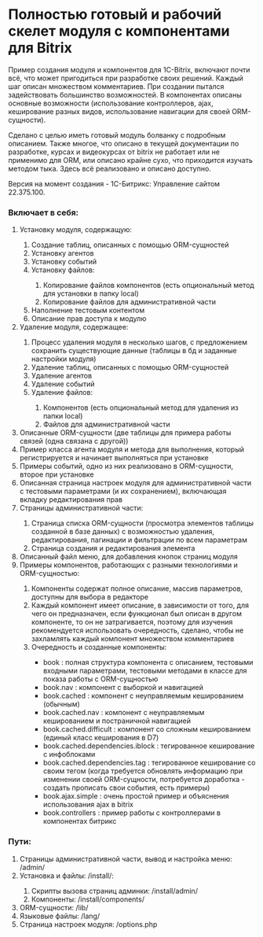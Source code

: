 <h1>Полностью готовый и рабочий скелет модуля с компонентами для Bitrix</h1>
<p>Пример создания модуля и компонентов для 1C-Bitrix, включают почти всё, что может пригодиться при разработке своих решений. Каждый шаг описан множеством комментариев. При создании пытался задействовать большинство возможностей. В компонентах описаны основные возможности (использование контроллеров, ajax, кеширование разных видов, использование навигации для своей ORM-сущности).</p>
<p>Сделано с целью иметь готовый модуль болванку с подробным описанием. Также многое, что описано в текущей документации по разработке, курсах и видеокурсах от bitrix не работает или не применимо для ORM, или описано крайне сухо, что приходится изучать методом тыка. Здесь всё реализовано и описано доступно.</p>
<p>Версия на момент создания - 1С-Битрикс: Управление сайтом 22.375.100.</p>
<h3>Включает в себя:</h3>
<ol>
    <li>Установку модуля, содержащую:</li>
    <ol>
        <li>Создание таблиц, описанных с помощью ORM-сущностей</li>
        <li>Установку агентов</li>
        <li>Установку событий</li>
        <li>Установку файлов:</li>
        <ol>
            <li>Копирование файлов компонентов (есть опциональный метод для установки в папку local)</li>
            <li>Копирование файлов для административной части</li>
        </ol>
        <li>Наполнение тестовым контентом</li>
        <li>Описание прав доступа к модулю</li>
    </ol>
    <li>Удаление модуля, содержащее:</li>
    <ol>
        <li>Процесс удаления модуля в несколько шагов, с предложением сохранить существующие данные (таблицы в бд и заданные настройки модуля)</li>
        <li>Удаление таблиц, описанных с помощью ORM-сущностей</li>
        <li>Удаление агентов</li>
        <li>Удаление событий</li>
        <li>Удаление файлов:</li>
        <ol>
            <li>Компонентов (есть опциональный метод для удаления из папки local)</li>
            <li>Файлов для административной части</li>
        </ol>
    </ol>
    <li>Описанные ORM-сущности (две таблицы для примера работы связей (одна связана с другой))</li>
    <li>Пример класса агента модуля и метода для выполнения, который регистрируется и начинает выполняться при установке</li>
    <li>Примеры событий, одно из них реализовано в ORM-сущности, второе при установке</li>
    <li>Описанная страница настроек модуля для административной части с тестовыми параметрами (и их сохранением), включающая вкладку редактирования прав</li>
    <li>Страницы административной части:</li>
    <ol>
        <li>Страница списка ORM-сущности (просмотра элементов таблицы созданной в базе данных) с возможностью удаления, редактирования, пагинации и фильтрации по всем параметрам</li>
        <li>Страница создания и редактирования элемента</li>
    </ol>
    <li>Описанный файл меню, для добавления кнопок страниц модуля</li>
    <li>Примеры компонентов, работающих с разными технологиями и ORM-сущностью:</li>
    <ol>
        <li>Компоненты содержат полное описание, массив параметров, доступны для выбора в редакторе</li>
        <li>Каждый компонент имеет описание, в зависимости от того, для чего он предназначен, если функционал был описан в другом компоненте, то он не затрагивается, поэтому для изучения рекомендуется использовать очередность, сделано, чтобы не захламлять каждый компонент множеством комментариев</li>
        <li>Очередность и созданные компоненты:</li>
        <ul>
            <li>book : полная структура компонента с описанием, тестовыми входными параметрами, тестовыми методами в классе для показа работы с ORM-сущностью</li>
            <li>book.nav : компонент с выборкой и навигацией</li>
            <li>book.cached : компонент с неуправляемым кешированием (обычным)</li>
            <li>book.cached.nav : компонент с неуправляемым кешированием и постраничной навигацией</li>
            <li>book.cached.difficult : компонент со сложным кешированием (единый класс кеширования в D7)</li>
            <li>book.cached.dependencies.iblock : тегированное кеширование с инфоблоками</li>
            <li>book.cached.dependencies.tag : тегированное кеширование со своим тегом (когда требуется обновлять информацию при изменении своей ORM-сущности, потребуется доработка - создать прописать свои события, есть примеры)</li>
            <li>book.ajax.simple : очень простой пример и объяснения использования ajax в bitrix</li>
            <li>book.controllers : пример работы с контроллерами в компонентах битрикс</li>
        </ul>
    </ol>
</ol>
<h3>Пути:</h3>
<ol>
    <li>Страницы административной части, вывод и настройка меню: /admin/</li>
    <li>Установка и файлы: /install/:</li>
    <ol>
        <li>Скрипты вызова страниц админки: /install/admin/</li>
        <li>Компоненты: /install/components/</li>
    </ol>
    <li>ORM-сущности: /lib/</li>
    <li>Языковые файлы: /lang/</li>
    <li>Страница настроек модуля: /options.php</li>
</ol>